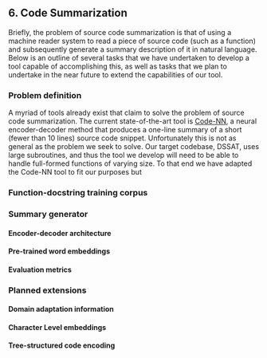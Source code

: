 ## 6. Code Summarization

Briefly, the problem of source code summarization is that of using a
machine reader system to read a piece of source code (such as a
function) and subsequently generate a summary description of it in
natural language. Below is an outline of several tasks that we have
undertaken to develop a tool capable of accomplishing this, as
well as tasks that we plan to undertake in the near future to extend the
capabilities of our tool.

### Problem definition

A myriad of tools already exist that claim to solve the problem of
source code summarization. The current state-of-the-art tool is
[Code-NN](https://aclweb.org/anthology/P/P16/P16-1195.pdf), a neural
encoder-decoder method that produces a one-line summary of a short
(fewer than 10 lines) source code snippet. Unfortunately this is not as
general as the problem we seek to solve. Our target codebase, DSSAT,
uses large subroutines, and thus the tool we develop will need to be
able to handle full-formed functions of varying size. To that end we
have adapted the Code-NN tool to fit our purposes but

### Function-docstring training corpus



### Summary generator

#### Encoder-decoder architecture

#### Pre-trained word embeddings

#### Evaluation metrics



### Planned extensions

#### Domain adaptation information

#### Character Level embeddings

#### Tree-structured code encoding
